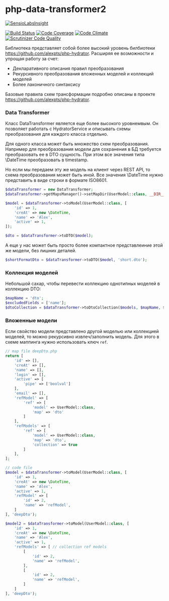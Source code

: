 # php-data-transformer2

[![SensioLabsInsight](https://insight.sensiolabs.com/projects/de0407d9-12fe-4d3d-a688-9b29b10a0e46/big.png)](https://insight.sensiolabs.com/projects/de0407d9-12fe-4d3d-a688-9b29b10a0e46)

[![Build Status](https://travis-ci.org/alexpts/php-data-transformer2.svg?branch=master)](https://travis-ci.org/alexpts/php-data-transformer2)
[![Code Coverage](https://scrutinizer-ci.com/g/alexpts/php-data-transformer2/badges/coverage.png?b=master)](https://scrutinizer-ci.com/g/alexpts/php-data-transformer2/?branch=master)
[![Code Climate](https://codeclimate.com/github/alexpts/php-data-transformer2/badges/gpa.svg)](https://codeclimate.com/github/alexpts/php-data-transformer2)
[![Scrutinizer Code Quality](https://scrutinizer-ci.com/g/alexpts/php-data-transformer2/badges/quality-score.png?b=master)](https://scrutinizer-ci.com/g/alexpts/php-data-transformer2/?branch=master)

Библиотека представляет собой более высокий уровень билбиотеки https://github.com/alexpts/php-hydrator.
Расширяя ее возможности и упрощая работу за счет:
- Декларативного описания правил преобразования
- Рекурсивного преобразования вложенных моделей и коллекций моделей
- Более лаконичного синтаксису

Базовые правила схем трансформации подробно описаны в проекте https://github.com/alexpts/php-hydrator.

### Data Transformer
Класс DataTransformer является еще более высокого уровнемвым. Он позволяет работать с HydratorService и описывать схемы преобразования для каждого класса отдельно.

Для одного класса может быть множество схем преобразования. Например для преобразования модели для сохранения в БД требуется преобразовать ее в DTO сущность.
При этом все значения типа \DateTime преобразовать в timestamp. 

Но если мы передаем эту же модель на клиент через REST API, то схема преобразования может быть иной.
Все значения \DateTime нужно представить в виде строки в формате ISO8601.

```php
$dataTransformer = new DataTransformer;
$dataTransformer->getMapsManager()->setMapDir(UserModel::class, __DIR__ . '/data');

$model = $dataTransformer->toModel(UserModel::class, [
    'id' => 1,
    'creAt' => new \DateTime,
    'name' => 'Alex',
    'active' => 1,
]);

$dto = $dataTransformer->toDTO($model);
```

А еще у нас может быть просто более компактное представлеиние этой же модели, без лишних деталей.
```php
$shortFormatDto = $dataTransformer->toDTO($model, 'short.dto');
```

### Коллекция моделей
Небольшой сахар, чтобы перевести коллекцию однотипных моделей в коллекцию DTO:
```php
$mapName = 'dto';
$excludedFields = ['name'];
$dtoCollection = $dataTransformer->toDtoCollection($models, $mapName, $excludedFields);
```

### Вложенные модели
Если свойство модели представлено другой моделью или коллекцией моделей, то можно рекурсивно извлеч/заполнить модель.
Для этого в схеме маппинга нужно использовать ключ `ref`.

```php
// map file deepDto.php
return [
    'id' => [],
    'creAt' => [],
    'name' => [],
    'login' => [],
    'active' => [
        'pipe' => ['boolval']
    ],
    'email' => [],
    'refModel' => [
        'ref' => [
            'model' => UserModel::class,
            'map' => 'dto'
        ]
    ],
    'refModels' => [
        'ref' => [
            'model' => UserModel::class,
            'map' => 'dto',
            'collection' => true
        ]
    ],
];

// code file
$model = $dataTransformer->toModel(UserModel::class, [
    'id' => 1,
    'creAt' => new \DateTime,
    'name' => 'Alex',
    'active' => 1,
    'refModel' => [
        'id' => 2,
        'name' => 'refModel',
    ]
], 'deepDto');

$model2 = $dataTransformer->toModel(UserModel::class, [
    'id' => 1,
    'creAt' => new \DateTime,
    'name' => 'Alex',
    'active' => 1,
    'refModels' => [ // collection ref models
        [
            'id' => 2,
            'name' => 'refModel',
        ],
        [
            'id' => 2,
            'name' => 'refModel',
        ]
    ]
], 'deepDto');
```
